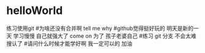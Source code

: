 # helloWorld
练习使用git
#为啥还没有合并啊
tell me why
#github觉得挺好玩的
明天是新的一天 学习慢慢 自己就强大了 come on 为了 孩子老婆自己
#练习 git 分支
不会太难搜认了
#请问什么时候才能学好啊
我一定可以的
加油









